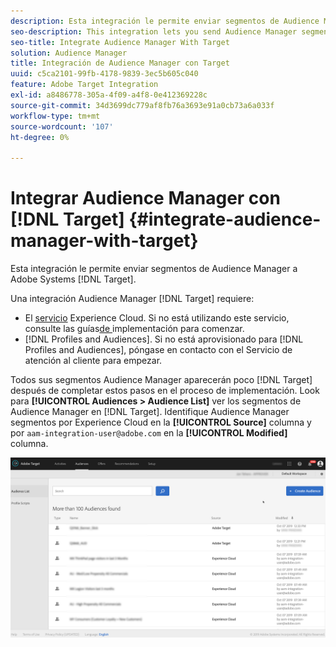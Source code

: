 ```yaml
---
description: Esta integración le permite enviar segmentos de Audience Manager a Target.
seo-description: This integration lets you send Audience Manager segments to Target.
seo-title: Integrate Audience Manager With Target
solution: Audience Manager
title: Integración de Audience Manager con Target
uuid: c5ca2101-99fb-4178-9839-3ec5b605c040
feature: Adobe Target Integration
exl-id: a8486778-305a-4f09-a4f8-0e412369228c
source-git-commit: 34d3699dc779af8fb76a3693e91a0cb73a6a033f
workflow-type: tm+mt
source-wordcount: '107'
ht-degree: 0%

---
```


# Integrar Audience Manager con [!DNL Target] {#integrate-audience-manager-with-target}

Esta integración le permite enviar segmentos de Audience Manager a Adobe Systems [!DNL Target].

Una integración Audience Manager [!DNL Target] requiere:

* El [servicio](https://experienceleague.adobe.com/docs/id-service/using/home.html?lang=es) Experience Cloud. Si no está utilizando este servicio, consulte las guías[&#x200B; de &#x200B;](https://experienceleague.adobe.com/docs/id-service/using/implementation/implementation-guides.html?lang=es)implementación para comenzar.
* [!DNL Profiles and Audiences]. Si no está aprovisionado para [!DNL Profiles and Audiences], póngase en contacto con el Servicio de atención al cliente para empezar.

Todos sus segmentos Audience Manager aparecerán poco [!DNL Target] después de completar estos pasos en el proceso de implementación. Look para **[!UICONTROL Audiences > Audience List]** ver los segmentos de Audience Manager en [!DNL Target]. Identifique Audience Manager segmentos por Experience Cloud en la **[!UICONTROL Source]** columna y por `aam-integration-user@adobe.com` en la **[!UICONTROL Modified]** columna.

![](../assets/target.png)
